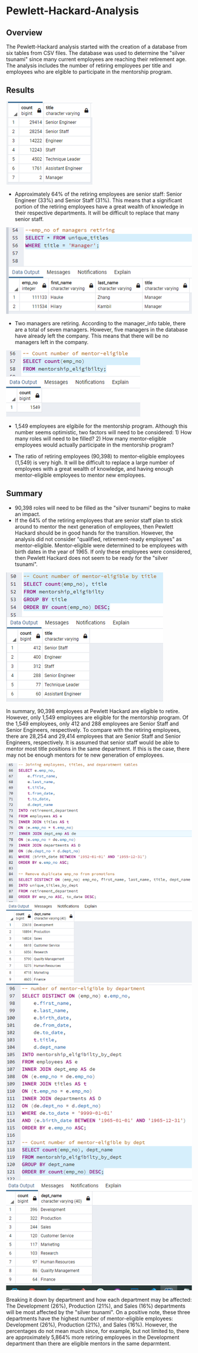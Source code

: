 # Pewlett-Hackard-Analysis

## Overview
The Pewlett-Hackard analysis started with the creation of a database from six tables from CSV files. The database was used to determine the "silver tsunami" since many current employees are reaching their retirement age. The analysis includes the number of retiring employees per title and employees who are elgible to participate in the mentorship program.

## Results
![Retiring Titles](Images/retiring_titles.png)
- Approximately 64% of the retiring employees are senior staff: Senior Engineer (33%) and Senior Staff (31%). This means that a significant portion of the retiring employees have a great wealth of knowledge in their respective departments. It will be difficult to replace that many senior staff.

![Retiring Managers](Images/emp_no_of_retiring_managers.png)
- Two managers are retiring. According to the manager_info table, there are a total of seven managers. However, five managers in the database have already left the company. This means that there will be no managers left in the company. 

![Mentor Eligible Count](Images/mentor_elgible.png)
- 1,549 employees are elgibile for the mentorship program. Although this number seems optimistic, two factors will need to be considered: 1) How many roles will need to be filled? 2) How many mentor-eligible employees would actually participate in the mentorship program?

- The ratio of retiring employees (90,398) to mentor-eligible employees (1,549) is very high. It will be difficult to replace a large number of employees with a great wealth of knowledge, and having enough mentor-eligible employees to mentor new employees.

## Summary
- 90,398 roles will need to be filled as the "silver tsunami" begins to make an impact.
- If the 64% of the retiring employees that are senior staff plan to stick around to mentor the next generation of employees, then Pewlett Hackard should be in good hands for the transition. However, the analysis did not consider "qualified, retirement-ready employees" as mentor-eligible. Mentor-eligible were determined to be employees with birth dates in the year of 1965. If only these employees were considered, then Pewlett Hackard does not seem to be ready for the "silver tsunami". 

![Number of mentor eligible employees by title](Images/mentor_elgible_by_title.png)

In summary, 90,398 employees at Pewlett Hackard are eligible to retire. However, only 1,549 employees are eligible for the mentorship program. Of the 1,549 employees, only 412 and 288 employees are Senior Staff and Senior Engineers, respectively. To compare with the retiring employees, there are 28,254 and 29,414 employees that are Senior Staff and Senior Engineers, respectively. It is assumed that senior staff would be able to mentor most title positions in the same department. If this is the case, there may not be enough mentors for te new generation of employees.

![Number of retiring employees by dept](Images/retiring_emp_by_dept.png)
![Number of mentor eligible employees by dept](Images/mentor_eligible_by_dept.png)

Breaking it down by department and how each department may be affected: 
The Development (26%), Production (21%), and Sales (16%) departments will be most affected by the "silver tsunami". On a positive note, these three departments have the highest number of mentor-eligible employees: Development (26%), Production (21%), and Sales (16%). However, the percentages do not mean much since, for example, but not limited to, there are approximately 5,864% more retiring employees in the Development department than there are eligible mentors in the same deparmtent. 


